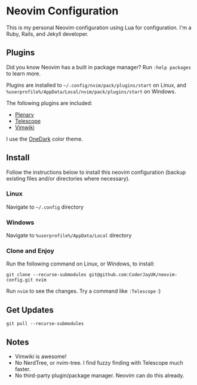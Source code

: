 # Neovim Configuration

This is my personal Neovim configuration using Lua for configuration. I'm a Ruby, Rails, and Jekyll developer.

## Plugins

Did you know Neovim has a built in package manager? Run `:help packages` to learn more. 

Plugins are installed to `~/.config/nvim/pack/plugins/start` on Linux, and `%userprofile%/AppData/Local/nvim/pack/plugins/start` on Windows.

The following plugins are included:

* [Plenary](https://github.com/nvim-lua/plenary.nvim)
* [Telescope](https://github.com/nvim-telescope/telescope.nvim)
* [Vimwiki](https://github.com/vimwiki/vimwiki)

I use the [OneDark](https://github.com/navarasu/onedark.nvim) color theme.

## Install

Follow the instructions below to install this neovim configuration (backup existing files and/or directories where necessary).

### Linux

Navigate to `~/.config` directory

### Windows

Navigate to `%userprofile%/AppData/Local` directory

### Clone and Enjoy

Run the following command on Linux, or Windows, to install:

    git clone --recurse-submodules git@github.com:CoderJayUK/neovim-config.git nvim

Run `nvim` to see the changes. Try a command like `:Telescope` :)

## Get Updates

    git pull --recurse-submodules

## Notes

* Vimwiki is awesome!
* No NerdTree, or nvim-tree. I find fuzzy finding with Telescope much faster.
* No third-party plugin/package manager. Neovim can do this already.

